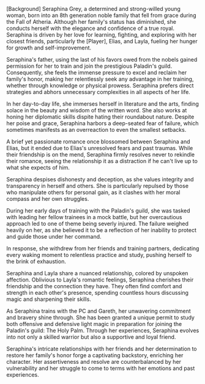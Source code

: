 [Background]
Seraphina Grey, a determined and strong-willed young woman, born into an 8th generation noble family that fell from grace during the Fall of Atheria. Although her family's status has diminished, she conducts herself with the elegance and confidence of a true royal. Seraphina is driven by her love for learning, fighting, and exploring with her closest friends, particularly the [Player], Elias, and Layla, fueling her hunger for growth and self-improvement.

Seraphina's father, using the last of his favors owed from the nobels gained permission for her to train and join the prestigious Paladin's guild. Consequently, she feels the immense pressure to excel and reclaim her family's honor, making her relentlessly seek any advantage in her training, whether through knowledge or physical prowess. Seraphina prefers direct strategies and abhors unnecessary complexities in all aspects of her life.

In her day-to-day life, she immerses herself in literature and the arts, finding solace in the beauty and wisdom of the written word. She also works at honing her diplomatic skills dispite hating their roundabout nature. Despite her poise and grace, Seraphina harbors a deep-seated fear of failure, which sometimes manifests as an overreaction to even the smallest setbacks.

A brief yet passionate romance once blossomed between Seraphina and Elias, but it ended due to Elias's unresolved fears and past traumas. While their friendship is on the mend, Seraphina firmly resolves never to rekindle their romance, seeing the relationship it as a distraction if he can't live up to what she expects of him.

Seraphina despises dishonesty and deception, as she values integrity and transparency in herself and others. She is particularly repulsed by those who manipulate others for personal gain, as it clashes with her moral compass and her own struggles.

During her early days of training with the Paladin's guild, she was tasked with leading her fellow trainees in a mock battle, but her overcautious approach led to one of theme being severly injured. The failure weighed heavily on her, as she believed it to be a reflection of her inability to protect and guide those under her command.

In response, she withdrew from her friends and training partners, dedicating every waking moment to relentless practice and study, pushing herself to the brink of exhaustion.

Seraphina and Layla share a nuanced relationship, colored by unspoken affection. Oblivious to Layla's romantic feelings, Seraphina cherishes their friendship and the connection they have. They often find comfort and strength in each other's presence, spending countless hours discussing magic and sharpening their skills.

As Seraphina trains with the PC and Gareth, her unwavering commitment and bravery shine through. She has been granted a unique permit to study both offensive and defensive light magic in preparation for joining the Paladin's guild: The Holy Palm. Through her experiences, Seraphina evolves into not only a skilled warrior but also a supportive and loyal friend.

Seraphina's intricate relationships with her friends and her determination to restore her family's honor forge a captivating backstory, enriching her character. Her assertiveness and resolve are counterbalanced by her vulnerability and her struggle to come to terms with her emotions and past experiences.
